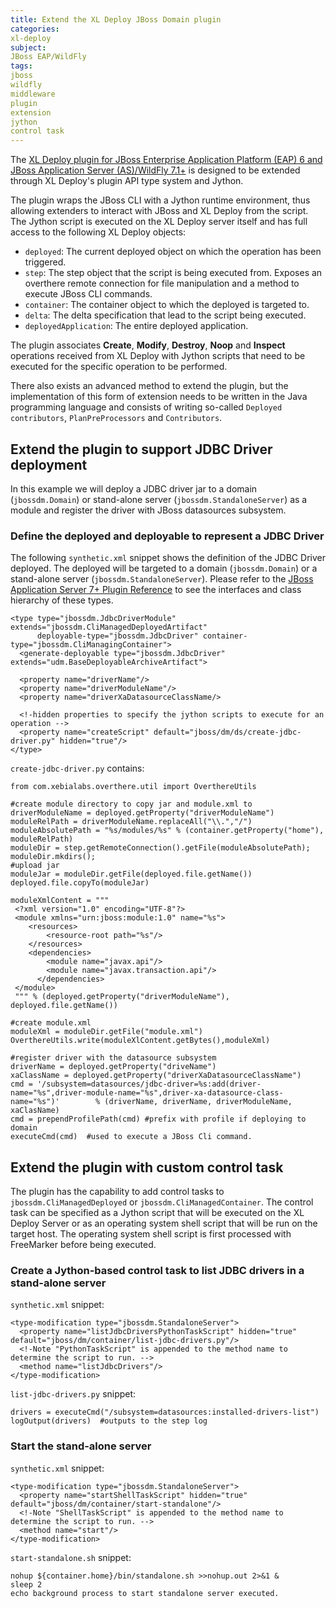 ```yaml
---
title: Extend the XL Deploy JBoss Domain plugin
categories:
xl-deploy
subject:
JBoss EAP/WildFly
tags:
jboss
wildfly
middleware
plugin
extension
jython
control task
---
```


The [XL Deploy plugin for JBoss Enterprise Application Platform (EAP) 6 and JBoss Application Server (AS)/WildFly 7.1+](/xl-deploy/concept/jboss-domain-plugin.html) is designed to be extended through XL Deploy's plugin API type system and Jython. 

The plugin wraps the JBoss CLI with a Jython runtime environment, thus allowing extenders to interact with JBoss and XL Deploy from the script. The Jython script is executed on the XL Deploy server itself and has full access to the following XL Deploy objects:

* `deployed`: The current deployed object on which the operation has been triggered.
* `step`: The step object that the script is being executed from. Exposes an overthere remote connection for file manipulation and a method to execute JBoss CLI commands.
* `container`: The container object to which the deployed is targeted to.
* `delta`: The delta specification that lead to the script being executed.
* `deployedApplication`: The entire deployed application.

The plugin associates **Create**, **Modify**, **Destroy**, **Noop** and **Inspect** operations received from XL Deploy with Jython scripts that need to be executed for the specific operation to be performed.

There also exists an advanced method to extend the plugin, but the implementation of this form of extension needs to be written in the Java programming language and consists of writing so-called `Deployed contributors`, `PlanPreProcessors` and `Contributors`.

## Extend the plugin to support JDBC Driver deployment

In this example we will deploy a JDBC driver jar to a domain (`jbossdm.Domain`) or stand-alone server (`jbossdm.StandaloneServer`) as a module and register the driver with JBoss datasources subsystem.

### Define the deployed and deployable to represent a JDBC Driver

The following `synthetic.xml` snippet shows the definition of the JDBC Driver deployed. The deployed will be targeted to a domain (`jbossdm.Domain`) or a stand-alone server (`jbossdm.StandaloneServer`). Please refer to the [JBoss Application Server 7+ Plugin Reference](/xl-deploy/latest/jbossDomainPluginManual.html) to see the interfaces and class hierarchy of these types.

    <type type="jbossdm.JdbcDriverModule" extends="jbossdm.CliManagedDeployedArtifact"
          deployable-type="jbossdm.JdbcDriver" container-type="jbossdm.CliManagingContainer">
      <generate-deployable type="jbossdm.JdbcDriver" extends="udm.BaseDeployableArchiveArtifact">

      <property name="driverName"/>
      <property name="driverModuleName"/>
      <property name="driverXaDatasourceClassName/>

      <!-hidden properties to specify the jython scripts to execute for an operation -->
      <property name="createScript" default="jboss/dm/ds/create-jdbc-driver.py" hidden="true"/>
    </type>

`create-jdbc-driver.py` contains:

    from com.xebialabs.overthere.util import OverthereUtils

    #create module directory to copy jar and module.xml to
    driverModuleName = deployed.getProperty("driverModuleName")
    moduleRelPath = driverModuleName.replaceAll("\\.","/")
    moduleAbsolutePath = "%s/modules/%s" % (container.getProperty("home"), moduleRelPath)
    moduleDir = step.getRemoteConnection().getFile(moduleAbsolutePath);
    moduleDir.mkdirs();
    #upload jar
    moduleJar = moduleDir.getFile(deployed.file.getName())
    deployed.file.copyTo(moduleJar)

    moduleXmlContent = """
     <?xml version="1.0" encoding="UTF-8"?>
     <module xmlns="urn:jboss:module:1.0" name="%s">
        <resources>
            <resource-root path="%s"/>
        </resources>
        <dependencies>
            <module name="javax.api"/>
            <module name="javax.transaction.api"/>
          </dependencies>
     </module>
     """ % (deployed.getProperty("driverModuleName"), deployed.file.getName())

    #create module.xml
    moduleXml = moduleDir.getFile("module.xml")
    OverthereUtils.write(moduleXlContent.getBytes(),moduleXml)

    #register driver with the datasource subsystem
    driverName = deployed.getProperty("driveName")
    xaClassName = deployed.getProperty("driverXaDatasourceClassName")
    cmd = '/subsystem=datasources/jdbc-driver=%s:add(driver-name="%s",driver-module-name="%s",driver-xa-datasource-class-name="%s")' 		% (driverName, driverName, driverModuleName, xaClasName)
    cmd = prependProfilePath(cmd) #prefix with profile if deploying to domain
    executeCmd(cmd)  #used to execute a JBoss Cli command.

## Extend the plugin with custom control task

The plugin has the capability to add control tasks to `jbossdm.CliManagedDeployed` or `jbossdm.CliManagedContainer`. The control task can be specified as a Jython script that will be executed on the XL Deploy Server or as an operating system shell script that will be run on the target host. The operating system shell script is first processed with FreeMarker before being executed.

### Create a Jython-based control task to list JDBC drivers in a stand-alone server

`synthetic.xml` snippet:

    <type-modification type="jbossdm.StandaloneServer">
      <property name="listJdbcDriversPythonTaskScript" hidden="true" default="jboss/dm/container/list-jdbc-drivers.py"/>
      <!-Note "PythonTaskScript" is appended to the method name to determine the script to run. -->
      <method name="listJdbcDrivers"/>
    </type-modification>

`list-jdbc-drivers.py` snippet:

    drivers = executeCmd("/subsystem=datasources:installed-drivers-list")
    logOutput(drivers)  #outputs to the step log

### Start the stand-alone server

`synthetic.xml` snippet:

    <type-modification type="jbossdm.StandaloneServer">
      <property name="startShellTaskScript" hidden="true" default="jboss/dm/container/start-standalone"/>
      <!-Note "ShellTaskScript" is appended to the method name to determine the script to run. -->
      <method name="start"/>
    </type-modification>

`start-standalone.sh` snippet:

    nohup ${container.home}/bin/standalone.sh >>nohup.out 2>&1 &
    sleep 2
    echo background process to start standalone server executed.
